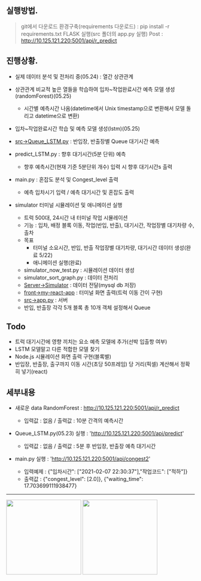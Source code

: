 ## 실행방법.
> git에서 다운로드
> 환경구축(requirements 다운로드) : pip install -r requirements.txt
> FLASK 실행(src 폴더의 app.py 실행) 
> Post : http://10.125.121.220:5001/api/r_predict

## 진행상황.
- 실제 데이터 분석 및 전처리 중(05.24) : 열간 상관관계
- 상관관계 비교적 높은 열들을 학습하여 입차~작업완료시간 예측 모델 생성(randomForest)(05.25)
    - 시간별 예측시간 나옴(datetime에서 Unix timestamp으로 변환해서 모델 돌리고 datetime으로 변환)

- 입차~작업완료시간 학습 및 예측 모델 생성(lstm)(05.25)

- [src->Queue_LSTM.py](05.23) : 반입장, 반출장별 Queue 대기시간 예측

- predict_LSTM.py : 향후 대기시간(5분 단위) 예측
    - 향후 예측시간(현재 기준 5분단위 개수) 입력 시 향후 대기시간s 출력

- main.py : 혼잡도 분석 및 Congest_level 출력
    - 예측 입차시기 입력 / 예측 대기시간 및 혼잡도 출력

- simulator 터미널 시뮬레이션 및 애니메이션 실행
    - 트럭 500대, 24시간 내 터미널 작업 시뮬레이션
    - 기능 : 입차, 배정 블록 이동, 작업(반입, 반출), 대기시간, 작업장별 대기차량 수, 출차
    - 목표
        - 터미널 소요시간, 반입, 반출 작업장별 대기차량, 대기시간 데이터 생성(완료 5/22)
        - 애니메이션 실행(완료)
    - simulator_now_test.py : 시뮬레이션 데이터 생성
    - simulator_sort_graph.py : 데이터 전처리
    - [Server->Simulator](spring서버) : 데이터 전달(mysql db 저장)
    - [front->my-react-app](node.js) : 터미널 화면 출력(트럭 이동 간이 구현)
    - [src->app.py](flask서버) : 서버
    - 반입, 반출장 각각 5개 블록 총 10개 객체 설정해서 Queue
    
## Todo
- 트럭 대기시간에 영향 끼치는 요소 예측 모델에 추가(선박 입출항 여부)
- LSTM 모델말고 다른 적합한 모델 찾기
- Node.js 시뮬레이션 화면 출력 구현(블록별)
- 반입장, 반출장, 출구까지 이동 시간(초당 50프레임) 당 거리(픽셀) 계산해서 정확히 넣기(react)

## 세부내용
- 새로운 data RandomForest : http://10.125.121.220:5001/api/r_predict
    - 입력값 : 없음 / 출력값 : 10분 간격의 예측시간
- Queue_LSTM.py(05.23) 실행 : 'http://10.125.121.220:5001/api/predict'
    - 입력값 : 없음 / 출력값 : 5분 후 반입장, 반출장 예측 대기시간

- main.py 실행 : 'http://10.125.121.220:5001/api/congest2'
    - 입력예제 : {"입차시간": ["2021-02-07 22:30:37"],"작업코드": ["적하"]} 
    - 출력값 : {"congest_level": [2.0]}, {"waiting_time": 17.703699111938477}

------
<img width="200" src="https://github.com/HyeongChank/P7_Simulator/assets/122770625/5ad11f0e-2cde-49e7-8fe0-5cda92f9bf12.gif"/>

<img width="200" src="https://github.com/HyeongChank/P7_Simulator/assets/122770625/6448b5f8-81ff-43ac-9c23-463cd9c26abe.png"/>